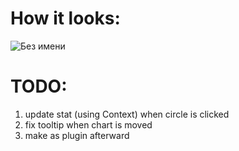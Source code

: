 # How it looks:

![Без имени](https://user-images.githubusercontent.com/7237762/191551961-89bfb3da-d574-4db0-9a77-469b6089dc68.png)

# TODO:
1. update stat (using Context) when circle is clicked
2. fix tooltip when chart is moved
3. make as plugin afterward
